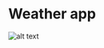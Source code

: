 # Weather app

![alt text](https://github.com/Sosodope/weather-app/tree/master/src/assets/preview.png "Preview")
